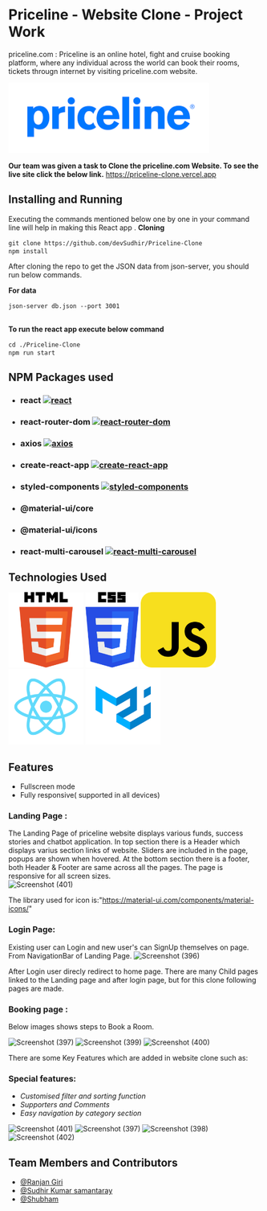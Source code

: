 # Priceline - Website Clone - Project Work

priceline.com : Priceline is an online hotel, fight and cruise booking platform, where any individual across the world can book their rooms, tickets througn internet by visiting priceline.com website.

<img src="./PreviewImageGallery/priceline.png" width="400"/>

**Our team was given a task to Clone the priceline.com Website. To see the live site click the below link.**
https://priceline-clone.vercel.app 

## Installing and Running

Executing the commands mentioned below one by one in your command line will help in making this React app .
**Cloning**

```
git clone https://github.com/devSudhir/Priceline-Clone
npm install

```

After cloning the repo to get the JSON data from json-server, you should run below commands.

**For data**

```
json-server db.json --port 3001


```

**To run the react app execute below command**

```
cd ./Priceline-Clone
npm run start

```

## NPM Packages used

- ### react [![react](https://camo.githubusercontent.com/475b49b04214dfa67c1ec8a2837888ae63003feb7b71fd45be30ff360148ad87/68747470733a2f2f696d672e736869656c64732e696f2f6e706d2f762f72656163742e7376673f7374796c653d666c6174)](https://github.com/facebook/react)

- ### react-router-dom [![react-router-dom](https://camo.githubusercontent.com/475b49b04214dfa67c1ec8a2837888ae63003feb7b71fd45be30ff360148ad87/68747470733a2f2f696d672e736869656c64732e696f2f6e706d2f762f72656163742e7376673f7374796c653d666c6174)](https://github.com/ReactTraining/react-router/tree/master/packages/react-router-dom)
- ### axios [![axios](https://camo.githubusercontent.com/1f22b6c297d1cb0e3aa68b2e6fed42da8b002bbefca8d63e99e0b790da8cce9b/68747470733a2f2f696d672e736869656c64732e696f2f6e706d2f762f6178696f732e7376673f7374796c653d666c61742d737175617265)](https://github.com/axios/axios)

- ### create-react-app [![create-react-app](https://camo.githubusercontent.com/475b49b04214dfa67c1ec8a2837888ae63003feb7b71fd45be30ff360148ad87/68747470733a2f2f696d672e736869656c64732e696f2f6e706d2f762f72656163742e7376673f7374796c653d666c6174)](https://github.com/facebook/create-react-app)
- ### styled-components [![styled-components](https://camo.githubusercontent.com/5ba6643341d94abdad0bc89edf930b9223664ffd462c61e4f32ec06cdbf50eb9/68747470733a2f2f636f6465636f762e696f2f67682f7374796c65642d636f6d706f6e656e74732f7374796c65642d636f6d706f6e656e74732f636f7665726167652e7376673f6272616e63683d6d61696e)](https://github.com/styled-components/styled-components)
- ### @material-ui/core
- ### @material-ui/icons
- ### react-multi-carousel [![react-multi-carousel](https://camo.githubusercontent.com/f02d7ddafecce45e5c6e5d24ac76753cc2560e27eb41e347b4aed935392a32eb/68747470733a2f2f696d672e736869656c64732e696f2f6e706d2f762f72656163742d656c61737469632d6361726f7573656c2e7376673f7374796c653d666c61742d737175617265)](https://github.com/sag1v/react-elastic-carousel)

## Technologies Used

<p float="left">
  <img src="./PreviewImageGallery/html.png" height="150"/>
  <img src="./PreviewImageGallery/css.png"  height="150"/> 
  <img src="./PreviewImageGallery/JavaScript.png"  height="150"/>
  <img src="./PreviewImageGallery/React.png" height="150"/>
  <img src="./PreviewImageGallery/material-ui.png" height="150"/>
</p>

## Features

- Fullscreen mode
- Fully responsive( supported in all devices)

### Landing Page :

The Landing Page of priceline website displays various funds, success stories and chatbot application.
In top section there is a Header which displays varius section links of website.
Sliders are included in the page, popups are shown when hovered.
At the bottom section there is a footer, both Header & Footer are same across all the pages.
The page is responsive for all screen sizes.
<br/>
![Screenshot (401)](https://user-images.githubusercontent.com/84707304/131249970-0b2dffd3-03ba-453d-a822-72ef69181712.png)

The library used for icon is:"https://material-ui.com/components/material-icons/"
<br/>

### Login Page:

Existing user can Login and new user's can SignUp themselves on page.
From NavigationBar of Landing Page.
![Screenshot (396)](https://user-images.githubusercontent.com/84707304/131241062-fbd5548c-f0ce-477a-82ee-7da33c35fb86.png)

After Login user direcly redirect to home page.
There are many Child pages linked to the Landing page and after login page, but for this clone following pages are made.

### Booking  page :

Below images shows steps to Book a Room.

![Screenshot (397)](https://user-images.githubusercontent.com/84707304/131241176-3a89785c-be5f-4483-8b05-c8375dd5ae3b.png)
![Screenshot (399)](https://user-images.githubusercontent.com/84707304/131241180-e8fde881-1865-4c56-88f1-cfa67474ba05.png)
![Screenshot (400)](https://user-images.githubusercontent.com/84707304/131241184-fca57d11-d9c8-4353-9ae1-82234520f632.png)

There are some Key Features which are added in website clone such as:

### Special features:

- _Customised filter and sorting function_
- _Supporters and Comments_
- _Easy navigation by category section_

![Screenshot (401)](https://user-images.githubusercontent.com/84707304/131250012-9794a36e-ab62-4fed-84c2-85645a1d3376.png)
![Screenshot (397)](https://user-images.githubusercontent.com/84707304/131250015-a52b67a2-4136-4ea9-ab82-8b72d0f27c7f.png)
![Screenshot (398)](https://user-images.githubusercontent.com/84707304/131250019-bc82cf76-fb1d-430f-ba6d-4d7b616349f9.png)
![Screenshot (402)](https://user-images.githubusercontent.com/84707304/131250021-ab5a702f-27f3-4e84-98ac-73c379fa72d2.png)





## Team Members and Contributors

- [@Ranjan Giri](https://github.com/ranjan1o)
- [@Sudhir Kumar samantaray](https://github.com/devSudhir)
- [@Shubham](https://github.com/Shubham-047)

